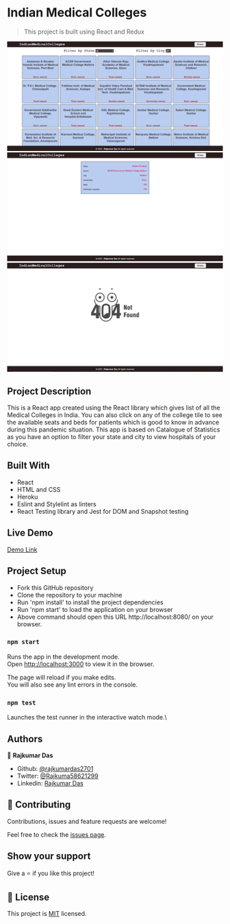 # Indian Medical Colleges

> This project is built using React and Redux

![screenshot](./public/home.png)
![screenshot](./public/details.png)
![screenshot](./public/error.png)

## Project Description

This is a React app created using the React library which gives list of all the Medical Colleges in India.
You can also click on any of the college tile to see the available seats and beds for patients which is good to know in advance during this pandemic situation.
This app is based on Catalogue of Statistics as you have an option to filter your state and city to view hospitals of your choice.

## Built With

- React
- HTML and CSS
- Heroku
- Eslint and Stylelint as linters
- React Testing library and Jest for DOM and Snapshot testing

## Live Demo

[Demo Link](https://indian-medical-colleges-2021.netlify.app/)

## Project Setup

- Fork this GitHub repository
- Clone the repository to your machine
- Run 'npm install' to install the project dependencies
- Run 'npm start' to load the application on your browser
- Above command should open this URL http://localhost:8080/ on your browser.

### `npm start`

Runs the app in the development mode.\
Open [http://localhost:3000](http://localhost:3000) to view it in the browser.

The page will reload if you make edits.\
You will also see any lint errors in the console.


### `npm test`

Launches the test runner in the interactive watch mode.\

## Authors

👤 **Rajkumar Das**

- Github: [@rajkumardas2701](https://github.com/rajkumardas2701)
- Twitter: [@Rajkuma58621299](https://twitter.com/Rajkuma58621299)
- Linkedin: [Rajkumar Das](https://www.linkedin.com/in/rajkumar-das-41308961/)

## 🤝 Contributing

Contributions, issues and feature requests are welcome!

Feel free to check the [issues page](https://github.com/rajkumardas2701/medical-colleges/issues).

## Show your support

Give a ⭐️ if you like this project!

## 📝 License

This project is [MIT](lic.url) licensed.